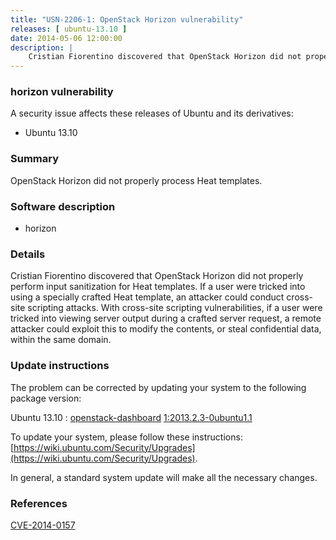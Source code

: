 ```yaml
---
title: "USN-2206-1: OpenStack Horizon vulnerability"
releases: [ ubuntu-13.10 ]
date: 2014-05-06 12:00:00
description: |
    Cristian Fiorentino discovered that OpenStack Horizon did not properly perform input sanitization for Heat templates. If a user were tricked into using a specially crafted Heat template, an attacker could conduct cross-site scripting attacks. With cross-site scripting vulnerabilities, if a user were tricked into viewing server output during a crafted server request, a remote attacker could exploit this to modify the contents, or steal confidential data, within the same domain. 
--- 
```

 
### horizon vulnerability

A security issue affects these releases of Ubuntu and its derivatives:

* Ubuntu 13.10

### Summary

OpenStack Horizon did not properly process Heat templates. 

### Software description

* horizon 

### Details

Cristian Fiorentino discovered that OpenStack Horizon did not properly perform input sanitization for Heat templates. If a user were tricked into using a specially crafted Heat template, an attacker could conduct cross-site scripting attacks. With cross-site scripting vulnerabilities, if a user were tricked into viewing server output during a crafted server request, a remote attacker could exploit this to modify the contents, or steal confidential data, within the same domain. 

### Update instructions

The problem can be corrected by updating your system to the following package version:

Ubuntu 13.10
 : [openstack-dashboard](https://launchpad.net/ubuntu/+source/horizon) <span> [1:2013.2.3-0ubuntu1.1](https://launchpad.net/ubuntu/+source/horizon/1:2013.2.3-0ubuntu1.1) </span> 

To update your system, please follow these instructions: [https://wiki.ubuntu.com/Security/Upgrades](https://wiki.ubuntu.com/Security/Upgrades).

In general, a standard system update will make all the necessary changes. 

### References

 [CVE-2014-0157](http://people.ubuntu.com/~ubuntu-security/cve/CVE-2014-0157)
 
